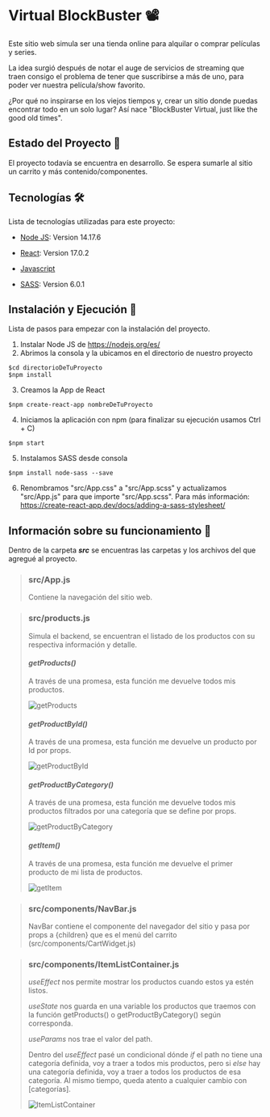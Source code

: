# Virtual BlockBuster 📽️

Este sitio web simula ser una tienda online para alquilar o comprar películas y series.  

La idea surgió después de notar el auge de servicios de streaming que traen consigo el problema de tener que suscribirse a más de uno, para poder ver nuestra película/show favorito.  

¿Por qué no inspirarse en los viejos tiempos y, crear un sitio donde puedas encontrar todo en un solo lugar? Así nace "BlockBuster Virtual, just like the good old times".
 
## Estado del Proyecto 🚧

El proyecto todavía se encuentra en desarrollo. Se espera sumarle al sitio un carrito y más contenido/componentes.
 
## Tecnologías 🛠️

Lista de tecnologías utilizadas para este proyecto:

- [Node JS](https://nodejs.org/es/): Version 14.17.6

- [React](https://es.reactjs.org/): Version 17.0.2

- [Javascript](https://www.javascript.com/)

- [SASS](https://sass-lang.com/): Version 6.0.1

## Instalación y Ejecución 🚀

Lista de pasos para empezar con la instalación del proyecto.

1. Instalar Node JS de https://nodejs.org/es/
2. Abrimos la consola y la ubicamos en el directorio de nuestro proyecto
```
$cd directorioDeTuProyecto
$npm install
```
3. Creamos la App de React
```
$npm create-react-app nombreDeTuProyecto
```
4. Iniciamos la aplicación con npm (para finalizar su ejecución usamos Ctrl + C)
```
$npm start
```
5. Instalamos SASS desde consola
```
$npm install node-sass --save
```
6. Renombramos "src/App.css" a "src/App.scss" y actualizamos "src/App.js" para que importe "src/App.scss". Para más información: https://create-react-app.dev/docs/adding-a-sass-stylesheet/

## Información sobre su funcionamiento 🍿

Dentro de la carpeta ***src*** se encuentras las carpetas y los archivos del que agregué al proyecto.

> ### src/App.js
> Contiene la navegación del sitio web. 

> ### src/products.js
> Simula el backend, se encuentran el listado de los productos con su respectiva información y detalle.
> 
> #### ***getProducts()***
> 
> A través de una promesa, esta función me devuelve todos mis productos.
> 
> ![getProducts](http://imgfz.com/i/zKQC8lO.png)
>
> #### ***getProductById()***
>
> A través de una promesa, esta función me devuelve un producto por Id por props.
> 
> ![getProductById](http://imgfz.com/i/Z2xy7tg.png)
> 
> #### ***getProductByCategory()***
> 
> A través de una promesa, esta función me devuelve todos mis productos filtrados por una categoría que se define por props.
> 
> ![getProductByCategory](http://imgfz.com/i/my28oMJ.png)
>
> #### ***getItem()***
> 
> A través de una promesa, esta función me devuelve el primer producto de mi lista de productos.
> 
> ![getItem](http://imgfz.com/i/PhkQ1t3.png)

> ### src/components/NavBar.js
> NavBar contiene el componente del navegador del sitio y pasa por props a {children} que es el menú del carrito (src/components/CartWidget.js)

> ### src/components/ItemListContainer.js
> *useEffect* nos permite mostrar los productos cuando estos ya estén listos.
> 
> *useState* nos guarda en una variable los productos que traemos con la función getProducts() o getProductByCategory() según corresponda.
> 
> *useParams* nos trae el valor del path.
> 
> Dentro del *useEffect* pasé un condicional dónde *if* el path no tiene una categoría definida, voy a traer a todos mis productos, pero si *else* hay una categoría definida, voy a traer a todos los productos de esa categoría. Al mismo tiempo, queda atento a cualquier cambio con [categorías].
>
>![ItemListContainer](http://imgfz.com/i/dyQw06U.png)
